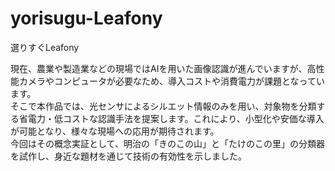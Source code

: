 # yorisugu-Leafony

選りすぐLeafony  

現在、農業や製造業などの現場ではAIを用いた画像認識が進んでいますが、高性能カメラやコンピュータが必要なため、導入コストや消費電力が課題となっています。  
そこで本作品では、光センサによるシルエット情報のみを用い、対象物を分類する省電力・低コストな認識手法を提案します。これにより、小型化や安価な導入が可能となり、様々な現場への応用が期待されます。  
今回はその概念実証として、明治の「きのこの山」と「たけのこの里」の分類器を試作し、身近な題材を通じて技術の有効性を示しました。
